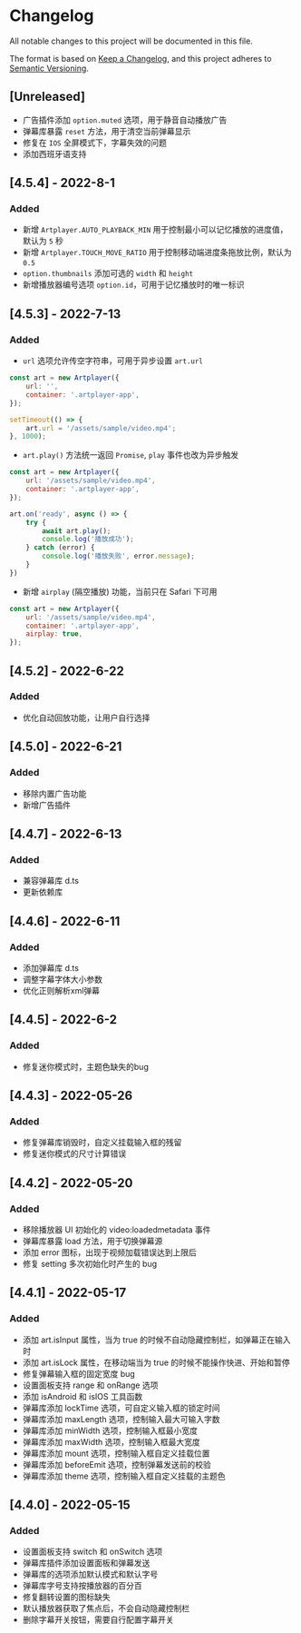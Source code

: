 # Changelog
All notable changes to this project will be documented in this file.

The format is based on [Keep a Changelog](https://keepachangelog.com/en/1.0.0/), and this project adheres to [Semantic Versioning](https://semver.org/spec/v2.0.0.html).

## [Unreleased]
- 广告插件添加 `option.muted` 选项，用于静音自动播放广告
- 弹幕库暴露 `reset` 方法，用于清空当前弹幕显示
- 修复在 `IOS` 全屏模式下，字幕失效的问题
- 添加西班牙语支持

## [4.5.4] - 2022-8-1

### Added
- 新增 `Artplayer.AUTO_PLAYBACK_MIN` 用于控制最小可以记忆播放的进度值，默认为 `5` 秒
- 新增 `Artplayer.TOUCH_MOVE_RATIO` 用于控制移动端进度条拖放比例，默认为 `0.5` 
- `option.thumbnails` 添加可选的 `width` 和 `height`
- 新增播放器编号选项 `option.id`，可用于记忆播放时的唯一标识

## [4.5.3] - 2022-7-13

### Added
- `url` 选项允许传空字符串，可用于异步设置 `art.url`

```js
const art = new Artplayer({
    url: '',
    container: '.artplayer-app',
});

setTimeout(() => {
    art.url = '/assets/sample/video.mp4';
}, 1000);
```

- `art.play()` 方法统一返回 `Promise`, `play` 事件也改为异步触发

```js
const art = new Artplayer({
    url: '/assets/sample/video.mp4',
    container: '.artplayer-app',
});

art.on('ready', async () => {
    try {
        await art.play();
        console.log('播放成功');
    } catch (error) {
        console.log('播放失败', error.message);
    }
})
```

- 新增 `airplay` (隔空播放) 功能，当前只在 Safari 下可用

```js
const art = new Artplayer({
    url: '/assets/sample/video.mp4',
    container: '.artplayer-app',
    airplay: true,
});
```

## [4.5.2] - 2022-6-22

### Added
- 优化自动回放功能，让用户自行选择

## [4.5.0] - 2022-6-21

### Added
- 移除内置广告功能
- 新增广告插件

## [4.4.7] - 2022-6-13

### Added
- 兼容弹幕库 d.ts
- 更新依赖库

## [4.4.6] - 2022-6-11

### Added
- 添加弹幕库 d.ts
- 调整字幕字体大小参数
- 优化正则解析xml弹幕

## [4.4.5] - 2022-6-2

### Added
- 修复迷你模式时，主题色缺失的bug

## [4.4.3] - 2022-05-26

### Added
- 修复弹幕库销毁时，自定义挂载输入框的残留
- 修复迷你模式的尺寸计算错误

## [4.4.2] - 2022-05-20

### Added
- 移除播放器 UI 初始化的 video:loadedmetadata 事件
- 弹幕库暴露 load 方法，用于切换弹幕源
- 添加 error 图标，出现于视频加载错误达到上限后
- 修复 setting 多次初始化时产生的 bug

## [4.4.1] - 2022-05-17

### Added
- 添加 art.isInput 属性，当为 true 的时候不自动隐藏控制栏，如弹幕正在输入时
- 添加 art.isLock 属性，在移动端当为 true 的时候不能操作快进、开始和暂停
- 修复弹幕输入框的固定宽度 bug
- 设置面板支持 range 和 onRange 选项
- 添加 isAndroid 和 isIOS 工具函数
- 弹幕库添加 lockTime 选项，可自定义输入框的锁定时间
- 弹幕库添加 maxLength 选项，控制输入最大可输入字数
- 弹幕库添加 minWidth 选项，控制输入框最小宽度
- 弹幕库添加 maxWidth 选项，控制输入框最大宽度
- 弹幕库添加 mount 选项，控制输入框自定义挂载位置
- 弹幕库添加 beforeEmit 选项，控制弹幕发送前的校验
- 弹幕库添加 theme 选项，控制输入框自定义挂载的主题色

## [4.4.0] - 2022-05-15

### Added
- 设置面板支持 switch 和 onSwitch 选项
- 弹幕库插件添加设置面板和弹幕发送
- 弹幕库的选项添加默认模式和默认字号
- 弹幕库字号支持按播放器的百分百
- 修复翻转设置的图标缺失
- 默认播放器获取了焦点后，不会自动隐藏控制栏
- 删除字幕开关按钮，需要自行配置字幕开关